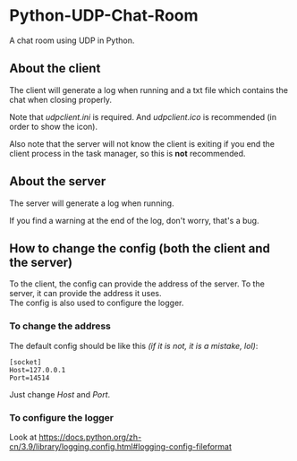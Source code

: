 # Python-UDP-Chat-Room
A chat room using UDP in Python.

## About the client
The client will generate a log when running and a txt file which contains the chat when closing properly.

Note that *udpclient.ini* is required. And *udpclient.ico* is recommended (in order to show the icon).  

Also note that the server will not know the client is exiting if you end the client process in the task manager, so this is **not** recommended.

## About the server
The server will generate a log when running.

If you find a warning at the end of the log, don't worry, that's a bug. 

## How to change the config (both the client and the server)
To the client, the config can provide the address of the server. To the server, it can provide the address it uses.   
The config is also used to configure the logger.   
### To change the address
The default config should be like this *(if it is not, it is a mistake, lol)*:
```
[socket]
Host=127.0.0.1
Port=14514
```
Just change *Host* and *Port*.
### To configure the logger
Look at <https://docs.python.org/zh-cn/3.9/library/logging.config.html#logging-config-fileformat>

